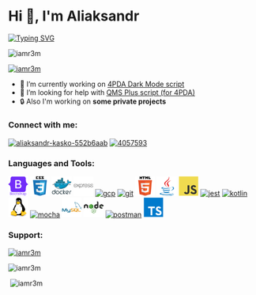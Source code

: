Hi 👋, I'm Aliaksandr
=====================

[![Typing SVG](https://readme-typing-svg.herokuapp.com?font=Noto+Sans&weight=600&pause=1000&width=435&lines=A+passionate+backend+developer)](https://git.io/typing-svg)

![iamr3m](https://komarev.com/ghpvc/?username=iamr3m&label=Profile%20views&color=0e75b6&style=flat)

[![iamr3m](https://github-profile-trophy.vercel.app/?username=iamr3m&theme=onedark&column=4)](https://github.com/ryo-ma/github-profile-trophy)

- 🔭 I’m currently working on [4PDA Dark Mode script](https://github.com/IamR3m/4pda-dark-mode)
- 🤝 I’m looking for help with [QMS Plus script (for 4PDA)](https://github.com/IamR3m/QMS-Plus)
- 🔒 Also I'm working on **some private projects**

### Connect with me:

[<img align="center" src="https://raw.githubusercontent.com/rahuldkjain/github-profile-readme-generator/master/src/images/icons/Social/linked-in-alt.svg" alt="aliaksandr-kasko-552b6aab" height="30" width="40" />](https://linkedin.com/in/aliaksandr-kasko) [<img align="center" src="https://raw.githubusercontent.com/rahuldkjain/github-profile-readme-generator/master/src/images/icons/Social/stack-overflow.svg" alt="4057593" height="30" width="40" />](https://stackoverflow.com/users/4057593)

### Languages and Tools:

 [<img src="https://raw.githubusercontent.com/devicons/devicon/master/icons/bootstrap/bootstrap-plain-wordmark.svg" alt="bootstrap" width="40" height="40"/>](https://getbootstrap.com) [<img src="https://raw.githubusercontent.com/devicons/devicon/master/icons/css3/css3-original-wordmark.svg" alt="css3" width="40" height="40"/>](https://www.w3schools.com/css/) [<img src="https://raw.githubusercontent.com/devicons/devicon/master/icons/docker/docker-original-wordmark.svg" alt="docker" width="40" height="40"/>](https://www.docker.com/) [<img src="https://raw.githubusercontent.com/devicons/devicon/master/icons/express/express-original-wordmark.svg" alt="express" width="40" height="40"/>](https://expressjs.com) [<img src="https://www.vectorlogo.zone/logos/google_cloud/google_cloud-icon.svg" alt="gcp" width="40" height="40"/>](https://cloud.google.com) [<img src="https://www.vectorlogo.zone/logos/git-scm/git-scm-icon.svg" alt="git" width="40" height="40"/>](https://git-scm.com/) [<img src="https://raw.githubusercontent.com/devicons/devicon/master/icons/html5/html5-original-wordmark.svg" alt="html5" width="40" height="40"/>](https://www.w3.org/html/) [<img src="https://raw.githubusercontent.com/devicons/devicon/master/icons/java/java-original.svg" alt="java" width="40" height="40"/>](https://www.java.com) [<img src="https://raw.githubusercontent.com/devicons/devicon/master/icons/javascript/javascript-original.svg" alt="javascript" width="40" height="40"/>](https://developer.mozilla.org/en-US/docs/Web/JavaScript) [<img src="https://www.vectorlogo.zone/logos/jestjsio/jestjsio-icon.svg" alt="jest" width="40" height="40"/>](https://jestjs.io) [<img src="https://www.vectorlogo.zone/logos/kotlinlang/kotlinlang-icon.svg" alt="kotlin" width="40" height="40"/>](https://kotlinlang.org) [<img src="https://raw.githubusercontent.com/devicons/devicon/master/icons/linux/linux-original.svg" alt="linux" width="40" height="40"/>](https://www.linux.org/) [<img src="https://www.vectorlogo.zone/logos/mochajs/mochajs-icon.svg" alt="mocha" width="40" height="40"/>](https://mochajs.org) [<img src="https://raw.githubusercontent.com/devicons/devicon/master/icons/mysql/mysql-original-wordmark.svg" alt="mysql" width="40" height="40"/>](https://www.mysql.com/) [<img src="https://raw.githubusercontent.com/devicons/devicon/master/icons/nodejs/nodejs-original-wordmark.svg" alt="nodejs" width="40" height="40"/>](https://nodejs.org) [<img src="https://www.vectorlogo.zone/logos/getpostman/getpostman-icon.svg" alt="postman" width="40" height="40"/>](https://postman.com) [<img src="https://raw.githubusercontent.com/devicons/devicon/master/icons/typescript/typescript-original.svg" alt="typescript" width="40" height="40"/>](https://www.typescriptlang.org/)

### Support:

[![iamr3m](https://cdn.ko-fi.com/cdn/kofi3.png?v=3)](https://ko-fi.com/iamr3m)

![iamr3m](https://github-readme-stats.vercel.app/api/top-langs?username=iamr3m&show_icons=true&theme=dark&locale=en&layout=compact)

 ![iamr3m](https://github-readme-stats.vercel.app/api?username=iamr3m&show_icons=true&theme=dark&locale=en)
